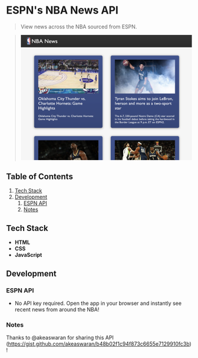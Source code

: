 # ESPN's NBA News API

> View news across the NBA sourced from ESPN.

> <img src="./images/screenshot.png" alt="Screenshot of completed ESPN API App" width="500">

## Table of Contents

1. [Tech Stack](#tech-stack)
1. [Development](#development)
   1. [ESPN API](#espn-api)
   1. [Notes](#notes)

## Tech Stack

- **HTML**
- **CSS**
- **JavaScript**

## Development

### ESPN API

- No API key required. Open the app in your browser and instantly see recent news from around the NBA!

### Notes

Thanks to @akeaswaran for sharing this API (https://gist.github.com/akeaswaran/b48b02f1c94f873c6655e7129910fc3b)!
